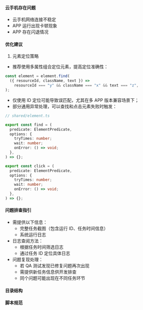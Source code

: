 #### 云手机存在问题
- 云手机网络连接不稳定
- APP 运行出现卡顿现象
- APP 存在闪退情况

#### 优化建议
1. 元素定位策略
- 推荐使用多属性组合定位元素，提高定位准确性：
```javascript
const element = element.find(
  ({ resourceId, className, text }) =>
    resourceId === "y" && className === "x" && text === "z",
);
```
- 仅使用 ID 定位可能导致误匹配，尤其在多 APP 版本兼容场景下；
- 部分通用异常处理，可以查找和点击元素失败时触发：
```typescript
// shared/element.ts

export const find = (
  predicate: ElementPredicate,
  options: {
    tryTimes: number;
    wait: number;
    onError: () => void;
  },
) => {};

export const click = (
  predicate: ElementPredicate,
  options: {
    tryTimes: number;
    wait: number;
    onError: () => void;
  },
) => {};
```

#### 问题排查指引
- 需提供以下信息：
  - 完整任务截图（包含运行 ID、任务时间信息）
  - 系统运行日志
- 日志查阅方法：
  - 根据任务时间筛选日志
  - 通过任务 ID 定位具体日志
- 问题复现处理：
  - 若 QA 测试发现已修复问题再次出现
  - 需提供新任务信息供开发排查
  - 同个问题可能出现在不同任务环节

#### 目录结构
#### 脚本规范
